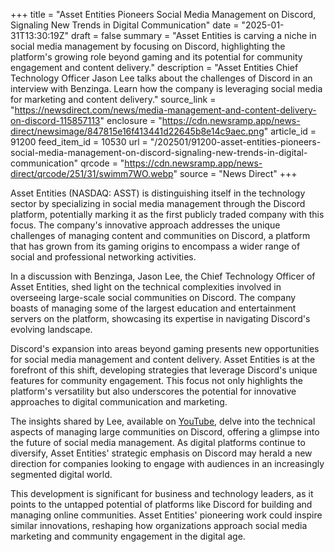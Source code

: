 +++
title = "Asset Entities Pioneers Social Media Management on Discord, Signaling New Trends in Digital Communication"
date = "2025-01-31T13:30:19Z"
draft = false
summary = "Asset Entities is carving a niche in social media management by focusing on Discord, highlighting the platform's growing role beyond gaming and its potential for community engagement and content delivery."
description = "Asset Entities Chief Technology Officer Jason Lee talks about the challenges of Discord in an interview with Benzinga. Learn how the company is leveraging social media for marketing and content delivery."
source_link = "https://newsdirect.com/news/media-management-and-content-delivery-on-discord-115857113"
enclosure = "https://cdn.newsramp.app/news-direct/newsimage/847815e16f413441d22645b8e14c9aec.png"
article_id = 91200
feed_item_id = 10530
url = "/202501/91200-asset-entities-pioneers-social-media-management-on-discord-signaling-new-trends-in-digital-communication"
qrcode = "https://cdn.newsramp.app/news-direct/qrcode/251/31/swimm7WO.webp"
source = "News Direct"
+++

<p>Asset Entities (NASDAQ: ASST) is distinguishing itself in the technology sector by specializing in social media management through the Discord platform, potentially marking it as the first publicly traded company with this focus. The company's innovative approach addresses the unique challenges of managing content and communities on Discord, a platform that has grown from its gaming origins to encompass a wider range of social and professional networking activities.</p><p>In a discussion with Benzinga, Jason Lee, the Chief Technology Officer of Asset Entities, shed light on the technical complexities involved in overseeing large-scale social communities on Discord. The company boasts of managing some of the largest education and entertainment servers on the platform, showcasing its expertise in navigating Discord's evolving landscape.</p><p>Discord's expansion into areas beyond gaming presents new opportunities for social media management and content delivery. Asset Entities is at the forefront of this shift, developing strategies that leverage Discord's unique features for community engagement. This focus not only highlights the platform's versatility but also underscores the potential for innovative approaches to digital communication and marketing.</p><p>The insights shared by Lee, available on <a href='https://www.youtube.com' rel='nofollow' target='_blank'>YouTube</a>, delve into the technical aspects of managing large communities on Discord, offering a glimpse into the future of social media management. As digital platforms continue to diversify, Asset Entities' strategic emphasis on Discord may herald a new direction for companies looking to engage with audiences in an increasingly segmented digital world.</p><p>This development is significant for business and technology leaders, as it points to the untapped potential of platforms like Discord for building and managing online communities. Asset Entities' pioneering work could inspire similar innovations, reshaping how organizations approach social media marketing and community engagement in the digital age.</p>